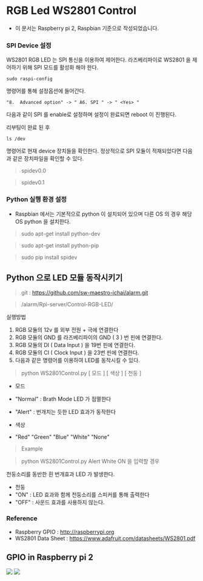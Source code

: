 # RGB Led WS2801 Control

- 이 문서는 Raspberry pi 2, Raspbian 기준으로 작성되었습니다.


### SPI Device 설정
 WS2801 RGB LED 는 SPI 통신을 이용하여 제어한다. 라즈베리파이로 WS2801 을 제어하기 위해 SPI 모드를 활성화 해야 한다.



 ```
 sudo raspi-config
 ```

 명령어를 통해 설정옵션에 들어간다.



 ```
 "8.  Advanced option" -> " A6. SPI " -> " <Yes> "

 ```
 다음과 같이 SPI 를 enable로 설정하며 설정이 완료되면 reboot 이 진행된다.


 리부팅이 완료 된 후
 ```
 ls /dev

 ```
 명령어로 현재 device 장치들을 확인한다. 정상적으로 SPI 모듈이 적재되었다면 다음과 같은 장치파일을 확인할 수 있다.

 > spidev0.0

 >spidev0.1


### Python 실행 환경 설정


  - Raspbian 에서는 기본적으로 python 이 설치되어 있으며 다른 OS 의 경우 해당 OS python 을 설치한다.

> sudo apt-get install python-dev

> sudo apt-get install python-pip

> sudo pip install spidev


## Python 으로 LED 모듈 동작시키기

> git : https://github.com/sw-maestro-ichai/alarm.git

> /alarm/Rpi-server/Control-RGB-LED/

실행방법

  1. RGB 모듈의 12v 를 외부 전원 + 극에 연결한다
  2. RGB 모듈의 GND 를 라즈베리파이의 GND ( 3 ) 번 핀에 연결한다.
  3. RGB 모듈의 DI ( Data Input ) 을 19번 핀에 연결한다.
  4. RGB 모듈의 CI ( Clock Input ) 을 23번 핀에 연결한다.
  5. 다음과 같은 명령어를 이용하여 LED를 동작시킬 수 있다.


>  python WS2801Control.py [ 모드 ] [ 색상 ] [ 천둥 ]

 - 모드
- "Normal" : Brath Mode LED 가 점멸한다
- "Alert" : 번개치는 듯한 LED 효과가 동작한다

- 색상
 - "Red" "Green" "Blue" "White" "None"


 > Example

 > python WS2801Control.py Alert White ON 을 입력할 경우
 
 천둥소리를 동반한 흰 번개효과 LED 가 발생한다.


 -  천둥
  - "ON" : LED 효과와 함께 천둥소리를 스피커를 통해 출력한다
  - "OFF" : 사운드 효과를 사용하지 않는다.



### Reference
 - Raspberry GPIO : http://raspberrypi.org
 - WS2801 Data Sheet : https://www.adafruit.com/datasheets/WS2801.pdf


## GPIO in Raspberry pi 2

![](http://raspberrypi.ssu.ac.kr/files/attach/images/134/387/311a169b7b18ffb16a8d912c7870c2ff.png)
![](http://raspberrypi.ssu.ac.kr/files/attach/images/134/387/9139466714267f511a61e8eb51a06ded.jpg)
